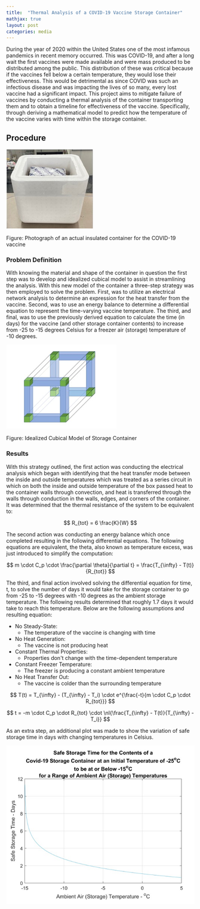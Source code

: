 ```yaml
---
title:  "Thermal Analysis of a COVID-19 Vaccine Storage Container"
mathjax: true
layout: post
categories: media
---
```


During the year of 2020 within the United States one of the most infamous pandemics in recent memory occurred. This was COVID-19, and after a long wait the first vaccines were made available and were mass produced to be distributed among the public. This distribution of these was critical because if the vaccines fell below a certain temperature, they would lose their effectiveness. This would be detrimental as since COVID was such an infectious disease and was impacting the lives of so many, every lost vaccine had a significant impact. This project aims to mitigate failure of vaccines by conducting a thermal analysis of the container transporting them and to obtain a timeline for effectiveness of the vaccine. Specifically, through deriving a mathematical model to predict how the temperature of the vaccine varies with time within the storage container.


## Procedure
![Container](/assets/thermal_analysis_images/actual_container.jpg)

Figure: Photograph of an actual insulated container for the COVID-19 vaccine

### Problem Definition
With knowing the material and shape of the container in question the first step was to develop and idealized cubical model to assist in streamlining the analysis. With this new model of the container a three-step strategy was then employed to solve the problem. First, was to utilize an electrical network analysis to determine an expression for the heat transfer from the vaccine. Second, was to use an energy balance to determine a differential equation to represent the time-varying vaccine temperature. The third, and final, was to use the previously derived equation to calculate the time (in days) for the vaccine (and other storage container contents) to increase from -25 to -15 degrees Celsius for a freezer air (storage) temperature of -10 degrees.

![Model](/assets/thermal_analysis_images/cube_model.jpg)

Figure: Idealized Cubical Model of Storage Container

### Results
With this strategy outlined, the first action was conducting the electrical analysis which began with identifying that the heat transfer mode between the inside and outside temperatures which was treated as a series circuit in which on both the inside and outside temperature of the box passed heat to the container walls through convection, and heat is transferred through the walls through conduction in the walls, edges, and corners of the container. It was determined that the thermal resistance of the system to be equivalent to:

$$ R_{tot} = 6 \frac{K}{W} $$

The second action was conducting an energy balance which once completed resulting in the following differential equations. The following equations are equivalent, the theta, also known as temperature excess, was just introduced to simplify the computation:

$$ m \cdot C_p \cdot \frac{\partial \theta}{\partial t} = \frac{T_{\infty} - T(t)}{R_{tot}} $$

The third, and final action involved solving the differential equation for time, t, to solve the number of days it would take for the storage container to go from -25 to -15 degrees with -10 degrees as the ambient storage temperature. The following results determined that roughly 1.7 days it would take to reach this temperature. Below are the following assumptions and resulting equation:

* No Steady-State:
  * The temperature of the vaccine is changing with time
* No Heat Generation:
  * The vaccine is not producing heat
* Constant Thermal Properties:
  * Properties don't change with the time-dependent temperature
* Constant Freezer Temperature:
  * The freezer is producing a constant ambient temperature
* No Heat Transfer Out:
  * The vaccine is colder than the surrounding temperature
 
$$ T(t) = T_{\infty} - (T_{\infty} - T_i) \cdot e^{\frac{-t}{m \cdot C_p \cdot R_{tot}}} $$

$$ t = -m \cdot C_p \cdot R_{tot} \cdot \nl{\frac{T_{\infty} - T(t)}{T_{\infty} - T_i}} $$

As an extra step, an additional plot was made to show the variation of safe storage time in days with changing temperatures in Celsius.

![Plot](/assets/thermal_analysis_images/temp_vs_time.jpg)

